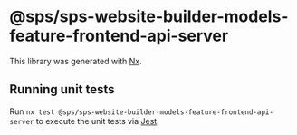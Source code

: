 # @sps/sps-website-builder-models-feature-frontend-api-server

This library was generated with [Nx](https://nx.dev).

## Running unit tests

Run `nx test @sps/sps-website-builder-models-feature-frontend-api-server` to execute the unit tests via [Jest](https://jestjs.io).
